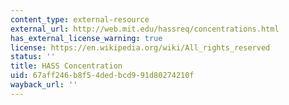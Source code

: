 ```yaml
---
content_type: external-resource
external_url: http://web.mit.edu/hassreq/concentrations.html
has_external_license_warning: true
license: https://en.wikipedia.org/wiki/All_rights_reserved
status: ''
title: HASS Concentration
uid: 67aff246-b8f5-4ded-bcd9-91d80274210f
wayback_url: ''
---
```

